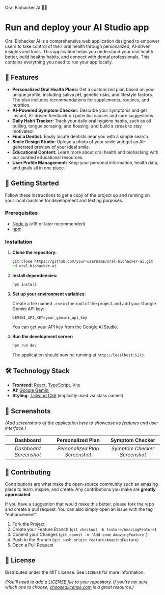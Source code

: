 Oral Biohacker AI 🦷✨
# Run and deploy your AI Studio app

Oral Biohacker AI is a comprehensive web application designed to empower users to take control of their oral health through personalized, AI-driven insights and tools. This application helps you understand your oral health better, build healthy habits, and connect with dental professionals.
This contains everything you need to run your app locally.

## 🌟 Features

- **Personalized Oral Health Plans:** Get a customized plan based on your unique profile, including saliva pH, genetic risks, and lifestyle factors. The plan includes recommendations for supplements, routines, and nutrition.
- **AI-Powered Symptom Checker:** Describe your symptoms and get instant, AI-driven feedback on potential causes and care suggestions.
- **Daily Habit Tracker:** Track your daily oral hygiene habits, such as oil pulling, tongue scraping, and flossing, and build a streak to stay motivated.
- **Find a Dentist:** Easily locate dentists near you with a simple search.
- **Smile Design Studio:** Upload a photo of your smile and get an AI-generated preview of your ideal smile.
- **Educational Content:** Learn more about oral health and biohacking with our curated educational resources.
- **User Profile Management:** Keep your personal information, health data, and goals all in one place.


## 🚀 Getting Started


Follow these instructions to get a copy of the project up and running on your local machine for development and testing purposes.

### Prerequisites

- [Node.js](https://nodejs.org/) (v18 or later recommended)
- [npm](https://www.npmjs.com/)

### Installation

1.  **Clone the repository:**
    ```sh
    git clone https://github.com/your-username/oral-biohacker-ai.git
    cd oral-biohacker-ai
    ```

2.  **Install dependencies:**
    ```sh
    npm install
    ```

3.  **Set up your environment variables:**

    Create a file named `.env` in the root of the project and add your Google Gemini API key:

    ```env
    GEMINI_API_KEY=your_gemini_api_key
    ```

    You can get your API key from the [Google AI Studio](https://aistudio.google.com/app/apikey).

4.  **Run the development server:**
    ```sh
    npm run dev
    ```

    The application should now be running at `http://localhost:5173`.

## 🛠️ Technology Stack

- **Frontend:** [React](https://reactjs.org/), [TypeScript](https://www.typescriptlang.org/), [Vite](https://vitejs.dev/)
- **AI:** [Google Gemini](https://deepmind.google/technologies/gemini/)
- **Styling:** [Tailwind CSS](https://tailwindcss.com/) (implicitly used via class names)

## 📸 Screenshots

*(Add screenshots of the application here to showcase its features and user interface.)*

| Dashboard | Personalized Plan | Symptom Checker |
| :---: | :---: | :---: |
| *Dashboard Screenshot* | *Personalized Plan Screenshot* | *Symptom Checker Screenshot* |

## 🤝 Contributing

Contributions are what make the open-source community such an amazing place to learn, inspire, and create. Any contributions you make are **greatly appreciated**.

If you have a suggestion that would make this better, please fork the repo and create a pull request. You can also simply open an issue with the tag "enhancement".

1.  Fork the Project
2.  Create your Feature Branch (`git checkout -b feature/AmazingFeature`)
3.  Commit your Changes (`git commit -m 'Add some AmazingFeature'`)
4.  Push to the Branch (`git push origin feature/AmazingFeature`)
5.  Open a Pull Request

## 📜 License

Distributed under the MIT License. See `LICENSE` for more information.

*(You'll need to add a LICENSE file to your repository. If you're not sure which one to choose, [choosealicense.com](https://choosealicense.com/) is a great resource.)*

